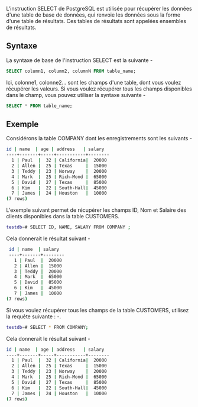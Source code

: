 L'instruction SELECT de PostgreSQL est utilisée pour récupérer les données d'une table de base de données, qui renvoie les données sous la forme d'une table de résultats. Ces tables de résultats sont appelées ensembles de résultats.

## Syntaxe

La syntaxe de base de l'instruction SELECT est la suivante -

```sql
SELECT column1, column2, columnN FROM table_name;
```

Ici, colonne1, colonne2... sont les champs d'une table, dont vous voulez récupérer les valeurs. Si vous voulez récupérer tous les champs disponibles dans le champ, vous pouvez utiliser la syntaxe suivante -

```sql
SELECT * FROM table_name;
```

## Exemple

Considérons la table COMPANY dont les enregistrements sont les suivants -

```bash
id | name  | age | address   | salary
----+-------+-----+-----------+--------
  1 | Paul  |  32 | California|  20000
  2 | Allen |  25 | Texas     |  15000
  3 | Teddy |  23 | Norway    |  20000
  4 | Mark  |  25 | Rich-Mond |  65000
  5 | David |  27 | Texas     |  85000
  6 | Kim   |  22 | South-Hall|  45000
  7 | James |  24 | Houston   |  10000
(7 rows)
```

L'exemple suivant permet de récupérer les champs ID, Nom et Salaire des clients disponibles dans la table CUSTOMERS.

```bash
testdb=# SELECT ID, NAME, SALARY FROM COMPANY ;
```

Cela donnerait le résultat suivant -

```bash
 id | name  | salary
 ----+-------+--------
   1 | Paul  |  20000
   2 | Allen |  15000
   3 | Teddy |  20000
   4 | Mark  |  65000
   5 | David |  85000
   6 | Kim   |  45000
   7 | James |  10000
(7 rows)
```

Si vous voulez récupérer tous les champs de la table CUSTOMERS, utilisez la requête suivante : -.

```bash
testdb=# SELECT * FROM COMPANY;
```

Cela donnerait le résultat suivant -

```bash
id | name  | age | address   | salary
----+-------+-----+-----------+--------
  1 | Paul  |  32 | California|  20000
  2 | Allen |  25 | Texas     |  15000
  3 | Teddy |  23 | Norway    |  20000
  4 | Mark  |  25 | Rich-Mond |  65000
  5 | David |  27 | Texas     |  85000
  6 | Kim   |  22 | South-Hall|  45000
  7 | James |  24 | Houston   |  10000
(7 rows)
```